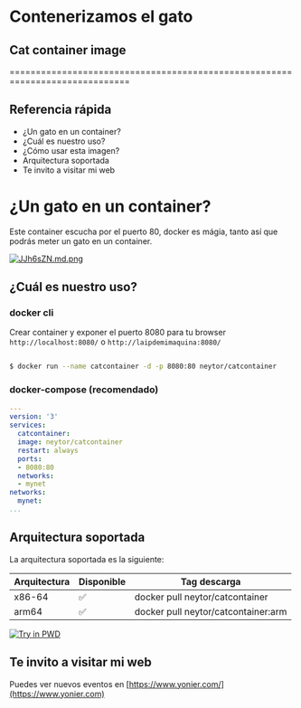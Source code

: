 # Contenerizamos el gato
## Cat container image
=============================================================================
## Referencia rápida


- ¿Un gato en un container?
- ¿Cuál es nuestro uso?
- ¿Cómo usar esta imagen?
- Arquitectura soportada
- Te invito a visitar mi web

# ¿Un gato en un container?

Este container escucha por el puerto 80, docker es mágia, tanto así que podrás meter un gato en un container.

[![JJh6sZN.md.png](https://iili.io/JJh6sZN.md.png)](https://freeimage.host/i/JJh6sZN)

## ¿Cuál es nuestro uso?

 ### docker cli
 Crear container y exponer el puerto 8080 para tu browser `http://localhost:8080/` o `http://laipdemimaquina:8080/`

```bash

$ docker run --name catcontainer -d -p 8080:80 neytor/catcontainer

```

### docker-compose (recomendado)
```yaml
---
version: '3'
services:
  catcontainer:
  image: neytor/catcontainer
  restart: always
  ports:
  - 8080:80
  networks:
  - mynet
networks:
  mynet:
...
```
## Arquitectura soportada

La arquitectura soportada es la siguiente:

| Arquitectura | Disponible | Tag descarga |
| ------------ | ---------- | ---------------------------- |
| x86-64 | ✅ | docker pull neytor/catcontainer |
| arm64 | ✅ | docker pull neytor/catcontainer:arm |


[![Try in PWD](https://github.com/play-with-docker/stacks/raw/cff22438cb4195ace27f9b15784bbb497047afa7/assets/images/button.png)](http://play-with-docker.com?stack=https://raw.githubusercontent.com/docker-library/docs/db214ae34137ab29c7574f5fbe01bc4eaea6da7e/wordpress/stack.yml)


## Te invito a visitar mi web

Puedes ver nuevos eventos en [https://www.yonier.com/](https://www.yonier.com)
